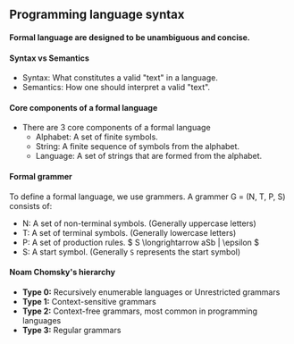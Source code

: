 ## Programming language syntax

#### Formal language are designed to be unambiguous and concise. 

#### Syntax vs Semantics
- Syntax: What constitutes a valid "text" in a language.
- Semantics: How one should interpret a valid "text".

#### Core components of a formal language
- There are 3 core components of a formal language
    - Alphabet: A set of finite symbols.
    - String: A finite sequence of symbols from the alphabet.
    - Language: A set of strings that are formed from the alphabet.

#### Formal grammer
To define a formal language, we use grammers. A grammer G = (N, T, P, S) consists of:
- N: A set of non-terminal symbols. (Generally uppercase letters)
- T: A set of terminal symbols. (Generally lowercase letters)
- P: A set of production rules. $ S \longrightarrow aSb | \epsilon $
- S: A start symbol. (Generally `S` represents the start symbol)

#### Noam Chomsky's hierarchy 
- **Type 0:** Recursively enumerable languages or Unrestricted grammars
- **Type 1:** Context-sensitive grammars
- **Type 2:** Context-free grammars, most common in programming languages
- **Type 3:** Regular grammars
